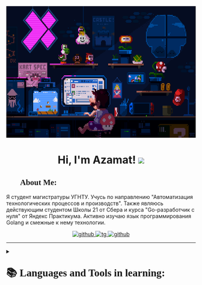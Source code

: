 <div id="header" align="center"> 
    <img src="firstgif.gif" width="700" height="350"/> 
</div>

<div id="hello" align="center">
  <h1>
    Hi, I'm Azamat! 
    <img src="https://media.giphy.com/media/hvRJCLFzcasrR4ia7z/giphy.gif" width="30px"/>
    </h1>
</div>

<div id="About Me" align="left">
  <h2>
    <b style="font-size: 21px; font-family: 'Avenir Medium';">👩‍💻 About Me:</b>
  </h2>

  Я студент магистратуры УГНТУ. Учусь по направлению "Автоматизация технологических процессов и производств". Также являюсь действующим студентом Школы 21 от Сбера и курса "Go-разработчик с нуля" от Яндекс Практикума. Активно изучаю язык программирования Golang и смежные к нему технологии.

  <div align="center">
    <a href="https://github.com/azoma13" target="_blank">
      <img src=https://img.shields.io/badge/github-%2324292e.svg?style=flat&logo=github&logoColor=white alt=github style="5px;" />
    </a>
    <a href="https://t.me/azoma13" target="_blank">
      <img src=https://img.shields.io/badge/telegram-2CA5E0?style=flat&logo=telegram&logoColor=white alt=tg style="5px;" />
    <!-- </a>
    <a href="https://leetcode.com/u/azoma/" target="_blank">
      <img src=https://img.shields.io/badge/LeetCode-000000?style=flat&logo=LeetCode&logoColor=#d16c06 alt=leetcode style="5px;" />
    </a> -->
    <a href="extremesports1307@gmail.com" target="_blank">
      <img src=https://img.shields.io/badge/Gmail-%2324292e.svg?style=flat&logo=gmail alt=github style="5px;" />
    </a>
  </div>
</div>

---

<details id="Languages and Tools in learning" align="left">
  <summary><h2><b>
    <span style="font-size:1.3em; font-family: 'Avenir Medium';">📚 Languages and Tools in learning:</span>
  </b></h2></summary>

  <br>
  
  <p> 
    <img src="https://github.com/tandpfun/skill-icons/blob/main/icons/GoLang.svg" title="Go" alt="Go" width="80" height="80"/>&nbsp;
    <img src="https://github.com/tandpfun/skill-icons/blob/main/icons/C.svg" title="C" alt="C" width="80" height="80"/>&nbsp;
    <img src="https://github.com/tandpfun/skill-icons/blob/main/icons/PostgreSQL-Light.svg" title="PostgreSQL" alt="PostgreSQL" width="80" height="80"/>&nbsp;
    <img src="https://github.com/tandpfun/skill-icons/blob/main/icons/SQLite.svg" title="SQLite" alt="SQLite" width="80" height="80"/>&nbsp;
    <img src="https://github.com/tandpfun/skill-icons/blob/main/icons/Docker.svg" title="Docker" alt="Docker" width="80" height="80"/>&nbsp;
    <img src="https://github.com/tandpfun/skill-icons/blob/main/icons/Postman.svg" title="Postman" alt="Postman" width="80" height="80"/>&nbsp;
    <img src="https://github.com/grpc/grpc.io/blob/main/static/img/grpc.svg" title="gRPC" alt="gRPC" width="80" height="80"/>&nbsp;
    <img src="https://github.com/tandpfun/skill-icons/blob/main/icons/Linux-Light.svg" title="Linux" alt="Linux" width="80" height="80" /></a>  
    <img src="https://github.com/tandpfun/skill-icons/blob/main/icons/Git.svg" title="Git" alt="Git" width="80" height="80" /></a>
    <img src="https://github.com/tandpfun/skill-icons/blob/main/icons/GithubActions-Dark.svg" title="GithubActions" alt="GithubActions" width="80" height="80" /></a>
    <br>
  </p>
</details>

<!-- ---

<details id="My Stats" align="left">
  <summary><h2><b>
    <span style="font-size:1.3em; font-family: 'Avenir Medium';">⚡ My Stats:</span>
  </b></h2></summary>

  <br>
  
  <div align="left">
    <img src="https://github-readme-stats.vercel.app/api?username=azoma13&show_icons=true&locale=en&theme=dark&hide_border=false" height="153" alt="stats graph"/>
  <br>
    <img src="https://github-readme-stats.vercel.app/api/top-langs?username=azoma13&show_icons=true&theme=dark&locale=en&hide_border=false" alt="languages graph"/>
  </div>
    <br>
</details> -->

<!--
**azoma13/azoma13** is a ✨ _special_ ✨ repository because its `README.md` (this file) appears on your GitHub profile.

Here are some ideas to get you started:

- 🔭 I’m currently working on ...
- 🌱 I’m currently learning ...
- 👯 I’m looking to collaborate on ...
- 🤔 I’m looking for help with ...
- 💬 Ask me about ...
- 📫 How to reach me: ...
- 😄 Pronouns: ...
- ⚡ Fun fact: ...
-->
